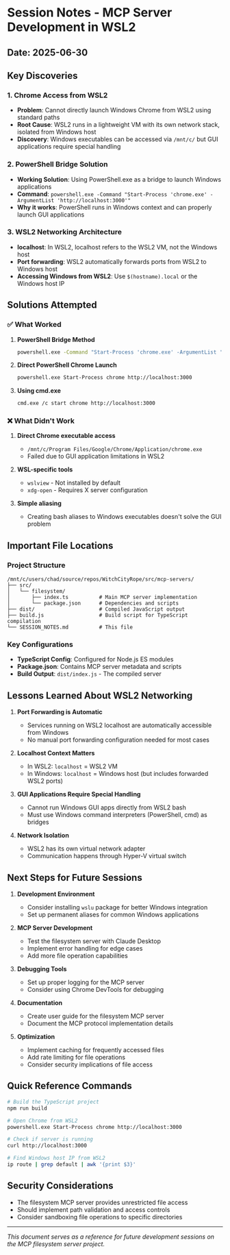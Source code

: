 # Session Notes - MCP Server Development in WSL2

## Date: 2025-06-30

## Key Discoveries

### 1. Chrome Access from WSL2
- **Problem**: Cannot directly launch Windows Chrome from WSL2 using standard paths
- **Root Cause**: WSL2 runs in a lightweight VM with its own network stack, isolated from Windows host
- **Discovery**: Windows executables can be accessed via `/mnt/c/` but GUI applications require special handling

### 2. PowerShell Bridge Solution
- **Working Solution**: Using PowerShell.exe as a bridge to launch Windows applications
- **Command**: `powershell.exe -Command "Start-Process 'chrome.exe' -ArgumentList 'http://localhost:3000'"`
- **Why it works**: PowerShell runs in Windows context and can properly launch GUI applications

### 3. WSL2 Networking Architecture
- **localhost**: In WSL2, localhost refers to the WSL2 VM, not the Windows host
- **Port forwarding**: WSL2 automatically forwards ports from WSL2 to Windows host
- **Accessing Windows from WSL2**: Use `$(hostname).local` or the Windows host IP

## Solutions Attempted

### ✅ What Worked
1. **PowerShell Bridge Method**
   ```bash
   powershell.exe -Command "Start-Process 'chrome.exe' -ArgumentList 'http://localhost:3000'"
   ```

2. **Direct PowerShell Chrome Launch**
   ```bash
   powershell.exe Start-Process chrome http://localhost:3000
   ```

3. **Using cmd.exe**
   ```bash
   cmd.exe /c start chrome http://localhost:3000
   ```

### ❌ What Didn't Work
1. **Direct Chrome executable access**
   - `/mnt/c/Program Files/Google/Chrome/Application/chrome.exe`
   - Failed due to GUI application limitations in WSL2

2. **WSL-specific tools**
   - `wslview` - Not installed by default
   - `xdg-open` - Requires X server configuration

3. **Simple aliasing**
   - Creating bash aliases to Windows executables doesn't solve the GUI problem

## Important File Locations

### Project Structure
```
/mnt/c/users/chad/source/repos/WitchCityRope/src/mcp-servers/
├── src/
│   └── filesystem/
│       ├── index.ts          # Main MCP server implementation
│       └── package.json      # Dependencies and scripts
├── dist/                     # Compiled JavaScript output
├── build.js                  # Build script for TypeScript compilation
└── SESSION_NOTES.md          # This file
```

### Key Configurations
- **TypeScript Config**: Configured for Node.js ES modules
- **Package.json**: Contains MCP server metadata and scripts
- **Build Output**: `dist/index.js` - The compiled server

## Lessons Learned About WSL2 Networking

1. **Port Forwarding is Automatic**
   - Services running on WSL2 localhost are automatically accessible from Windows
   - No manual port forwarding configuration needed for most cases

2. **Localhost Context Matters**
   - In WSL2: `localhost` = WSL2 VM
   - In Windows: `localhost` = Windows host (but includes forwarded WSL2 ports)

3. **GUI Applications Require Special Handling**
   - Cannot run Windows GUI apps directly from WSL2 bash
   - Must use Windows command interpreters (PowerShell, cmd) as bridges

4. **Network Isolation**
   - WSL2 has its own virtual network adapter
   - Communication happens through Hyper-V virtual switch

## Next Steps for Future Sessions

1. **Development Environment**
   - Consider installing `wslu` package for better Windows integration
   - Set up permanent aliases for common Windows applications

2. **MCP Server Development**
   - Test the filesystem server with Claude Desktop
   - Implement error handling for edge cases
   - Add more file operation capabilities

3. **Debugging Tools**
   - Set up proper logging for the MCP server
   - Consider using Chrome DevTools for debugging

4. **Documentation**
   - Create user guide for the filesystem MCP server
   - Document the MCP protocol implementation details

5. **Optimization**
   - Implement caching for frequently accessed files
   - Add rate limiting for file operations
   - Consider security implications of file access

## Quick Reference Commands

```bash
# Build the TypeScript project
npm run build

# Open Chrome from WSL2
powershell.exe Start-Process chrome http://localhost:3000

# Check if server is running
curl http://localhost:3000

# Find Windows host IP from WSL2
ip route | grep default | awk '{print $3}'
```

## Security Considerations
- The filesystem MCP server provides unrestricted file access
- Should implement path validation and access controls
- Consider sandboxing file operations to specific directories

---
*This document serves as a reference for future development sessions on the MCP filesystem server project.*